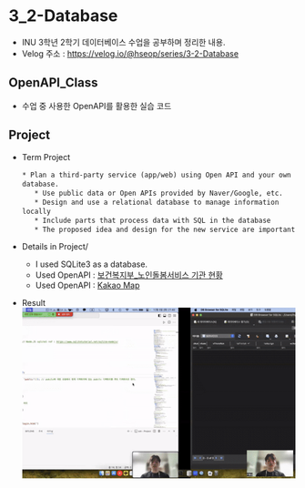 # 3_2-Database

* INU 3학년 2학기 데이터베이스 수업을 공부하며 정리한 내용.
* Velog 주소 : https://velog.io/@hseop/series/3-2-Database

## OpenAPI_Class

* 수업 중 사용한 OpenAPI를 활용한 실습 코드

## Project

* Term Project 
   ```   
   * Plan a third-party service (app/web) using Open API and your own database.
      * Use public data or Open APIs provided by Naver/Google, etc. 
      * Design and use a relational database to manage information locally 
      * Include parts that process data with SQL in the database 
      * The proposed idea and design for the new service are important
   ```

* Details in Project/
  * I used SQLite3 as a database.
  * Used OpenAPI : [보건복지부_노인돌봄서비스 기관 현황](https://www.data.go.kr/iim/api/selectAPIAcountView.do)
  * Used OpenAPI : [Kakao Map](https://apis.map.kakao.com/ios_v2/docs/)

* Result 
![](./Project/project_prototype.gif)